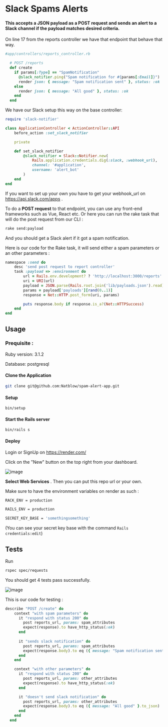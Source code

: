 # Slack Spams Alerts

#### This accepts a JSON payload as a POST request and sends an alert to a Slack channel if the payload matches desired criteria.

On line 17 from the reports controller we have that endpoint that behave that way.

```ruby
#app/controllers/reports_controller.rb

  # POST /reports
  def create
    if params[:Type] == "SpamNotification"
      @slack_notifier.ping("Spam notification for #{params[:Email]}")
      render json: { message: "Spam notification sent" }, status: :ok
    else
      render json: { message: "All good" }, status: :ok 
    end
  end
```

We have our Slack setup this way on the base controller: 

```ruby
require 'slack-notifier'

class ApplicationController < ActionController::API
    before_action :set_slack_notifier

    private 

    def set_slack_notifier
        @slack_notifier = Slack::Notifier.new(
            Rails.application.credentials.dig(:slack, :webhook_url),
            channel: '#application',
            username: 'alert_bot'
        )
    end
end
```
If you want to set up your own you have to get your webhook_url on https://api.slack.com/apps .


To do a **POST request** to that endpoint, you can use any front-end frameworks such as Vue, React etc. 
Or here you can run the rake task that will do the post request from our CLI : 

```bash
rake send:payload
```

And you should get a Slack alert if it got a spam notification.

Here is our code for the Rake task, it will send either a spam parameters or an other parameters :

```rake
namespace :send do
    desc 'send post request to report controller'
    task :payload => :environment do
        url = Rails.env.development? ? 'http://localhost:3000/reports' : 'https://alert-api-app.onrender.com/reports'
        uri = URI(url)
        payload = JSON.parse(Rails.root.join('lib/payloads.json').read)
        params = payload['payloads'][rand(0..1)]
        response = Net::HTTP.post_form(uri, params)

        puts response.body if response.is_a?(Net::HTTPSuccess)
    end
end
```

## Usage 

### Prequisite :

Ruby version: 3.1.2

Database: postgresql

#### Clone the Application

```bash
git clone git@github.com:Natblow/spam-alert-app.git
```

#### Setup

```
bin/setup
```

#### Start the Rails server

```
bin/rails s
```

#### Deploy 

Login or SignUp on https://render.com/

Click on the "New" button on the top right from your dashboard.

![image](https://user-images.githubusercontent.com/85266997/222637516-1553e777-4461-4c26-a12c-b0fa1c29b25f.png)

**Select Web Services** . Then you can put this repo url or your own.

Make sure to have the environment variables on render as such :

```bash
RACK_ENV = production
```

```bash
RAILS_ENV = production
```

```bash
SECRET_KEY_BASE = 'somethingsomething' 
``` 
(You can see your secret key base with the command `Rails credentials:edit`)


## Tests

Run 

```bash
rspec spec/requests
```

You should get 4 tests pass successfully.

![image](https://user-images.githubusercontent.com/85266997/222638992-fa7d135d-10a5-487b-986b-3b8845cdc99d.png)

This is our code for testing :

```ruby
describe "POST /create" do
    context "with spam parameters" do
      it "respond with status 200" do
        post reports_url, params: spam_attributes 
        expect(response).to have_http_status(:ok)
      end
      
      it "sends slack notification" do
        post reports_url, params: spam_attributes 
        expect(response.body).to eq ({ message: "Spam notification sent" }.to_json)
      end
    end

    context "with other parameters" do
      it "respond with status 200" do
        post reports_url, params: other_attributes
        expect(response).to have_http_status(:ok)
      end

      it "doesn't send slack notification" do
        post reports_url, params: other_attributes
        expect(response.body).to eq ({ message: "All good" }.to_json)
      end
    end
  end
```
